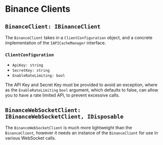 # Binance Clients

## `BinanceClient: IBinanceClient`

The `BinanceClient` takes in a `ClientConfiguration` object, and a concrete implementation of the `IAPICacheManager` interface.

### `ClientConfiguration`
- `ApiKey: string`
- `SecretKey: string`
- `EnableRateLimiting: bool`

The API Key and Secret Key must be provided to avoid an exception, where as the `EnableRateLimiting` `bool` argument, which defaults to false, can allow you to have a rate limited API, to prevent excessive calls.


## `BinanceWebSocketClient: IBinanceWebSocketClient, IDisposable`

The `BinanceWebSocketClient` is much more lightweight than the `BinanceClient`, however it needs an instance of the `BinanceClient` for use in various WebSocket calls.
